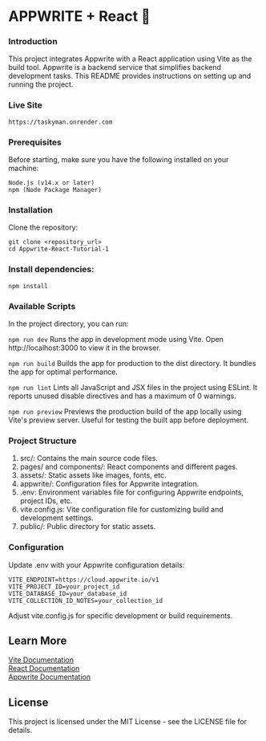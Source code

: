 # APPWRITE + React 🤝

### Introduction

This project integrates Appwrite with a React application using Vite as the build tool. Appwrite is a backend service that simplifies backend development tasks. This README provides instructions on setting up and running the project.

### Live Site

```https://taskyman.onrender.com```

### Prerequisites

Before starting, make sure you have the following installed on your machine:

```
Node.js (v14.x or later)
npm (Node Package Manager)
```

### Installation

Clone the repository:

```
git clone <repository_url>
cd Appwrite-React-Tutorial-1
```

### Install dependencies:

`npm install`

### Available Scripts

In the project directory, you can run:

`npm run dev`
Runs the app in development mode using Vite. Open http://localhost:3000 to view it in the browser.

`npm run build`
Builds the app for production to the dist directory. It bundles the app for optimal performance.

`npm run lint`
Lints all JavaScript and JSX files in the project using ESLint. It reports unused disable directives and has a maximum of 0 warnings.

`npm run preview`
Previews the production build of the app locally using Vite's preview server. Useful for testing the built app before deployment.

### Project Structure

1. src/: Contains the main source code files.
2. pages/ and components/: React components and different pages.
3. assets/: Static assets like images, fonts, etc.
4. appwrite/: Configuration files for Appwrite integration.
5. .env: Environment variables file for configuring Appwrite endpoints, project IDs, etc.
6. vite.config.js: Vite configuration file for customizing build and development settings.
7. public/: Public directory for static assets.

### Configuration

Update .env with your Appwrite configuration details:

```
VITE_ENDPOINT=https://cloud.appwrite.io/v1
VITE_PROJECT_ID=your_project_id
VITE_DATABASE_ID=your_database_id
VITE_COLLECTION_ID_NOTES=your_collection_id
```

Adjust vite.config.js for specific development or build requirements.

## Learn More

[Vite Documentation ](https://vitejs.dev/) <br>
[React Documentation](https://react.dev/) <br>
[Appwrite Documentation](https://appwrite.io/)

## License

This project is licensed under the MIT License - see the LICENSE file for details.

